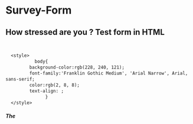 # Survey-Form

## How stressed are you ? Test form in HTML <br><br>
```
  <style>
           body{
	     background-color:rgb(228, 240, 121);
	     font-family:'Franklin Gothic Medium', 'Arial Narrow', Arial, sans-serif;
	     color:rgb(2, 8, 8);
	     text-align: ;
	           }
  </style>
```      
      
 ##### The <style> tag is used to define style information (CSS) for a document.
 ##### Inside the <style> element you specify how HTML elements should render in a browser.
 ###### I have stored the test questions in the unordered list
  ```
  <ul style="list-style-type:none">
            <li><h3>1.) I have a hard time feeling relaxed</h3></li>
            <input type="radio" name="an" value="1">Almost always
            <input type="radio" name="an" value="2">Some of the time
            <input type="radio" name="an" value="3">Never
    
             ....
            
              <br><br>
            <li><h3>5.) I feel stressed out overall</h3></li>
            <input type="radio" name="answer" value="1">Almost always
            <input type="radio" name="answer" value="2">Some of the time 
            <input type="radio" name="answer" value="3">Never
        
   </ul>
    
   ```



![survey-form](https://github.com/oykuky/Survey-Form/blob/master/Survey-Form.png)


